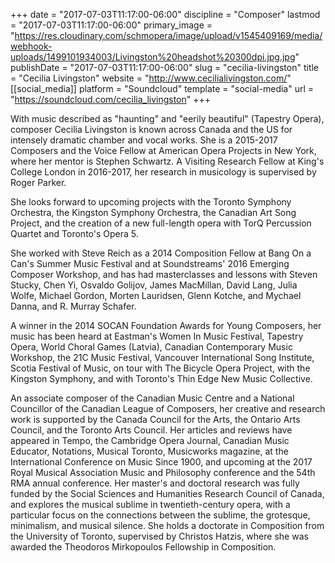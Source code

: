 +++
date = "2017-07-03T11:17:00-06:00"
discipline = "Composer"
lastmod = "2017-07-03T11:17:00-06:00"
primary_image = "https://res.cloudinary.com/schmopera/image/upload/v1545409169/media/webhook-uploads/1499101934003/Livingston%20headshot%20300dpi.jpg.jpg"
publishDate = "2017-07-03T11:17:00-06:00"
slug = "cecilia-livingston"
title = "Cecilia Livingston"
website = "http://www.cecilialivingston.com/"
[[social_media]]
platform = "Soundcloud"
template = "social-media"
url = "https://soundcloud.com/cecilia_livingston"
+++

With music described as "haunting" and "eerily beautiful" (Tapestry Opera), composer Cecilia Livingston is known across Canada and the US for intensely dramatic chamber and vocal works. She is a 2015-2017 Composers and the Voice Fellow at American Opera Projects in New York, where her mentor is Stephen Schwartz. A Visiting Research Fellow at King's College London in 2016-2017, her research in musicology is supervised by Roger Parker.

She looks forward to upcoming projects with the Toronto Symphony Orchestra, the Kingston Symphony Orchestra, the Canadian Art Song Project, and the creation of a new full-length opera with TorQ Percussion Quartet and Toronto's Opera 5.

She worked with Steve Reich as a 2014 Composition Fellow at Bang On a Can's Summer Music Festival and at Soundstreams' 2016 Emerging Composer Workshop, and has had masterclasses and lessons with Steven Stucky, Chen Yi, Osvaldo Golijov, James MacMillan, David Lang, Julia Wolfe, Michael Gordon, Morten Lauridsen, Glenn Kotche, and Mychael Danna, and R. Murray Schafer.

A winner in the 2014 SOCAN Foundation Awards for Young Composers, her music has been heard at Eastman's Women In Music Festival, Tapestry Opera, World Choral Games (Latvia), Canadian Contemporary Music Workshop, the 21C Music Festival, Vancouver International Song Institute, Scotia Festival of Music, on tour with The Bicycle Opera Project, with the Kingston Symphony, and with Toronto's Thin Edge New Music Collective.

An associate composer of the Canadian Music Centre  and a National Councillor of the Canadian League of Composers, her creative and research work is supported by the Canada Council for the Arts, the Ontario Arts Council, and the Toronto Arts Council. Her articles and reviews have appeared in Tempo, the Cambridge Opera Journal, Canadian Music Educator, Notations, Musical Toronto, Musicworks magazine, at the International Conference on Music Since 1900, and upcoming at the 2017 Royal Musical Association Music and Philosophy conference and the 54th RMA annual conference. Her master's and doctoral research was fully funded by the Social Sciences and Humanities Research Council of Canada, and explores the musical sublime in twentieth-century opera, with a particular focus on the connections between the sublime, the grotesque, minimalism, and musical silence. She holds a doctorate in Composition from the University of Toronto, supervised by Christos Hatzis, where she was awarded the Theodoros Mirkopoulos Fellowship in Composition.

